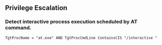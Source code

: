 ## Privilege Escalation

### Detect interactive process execution scheduled by AT command.

```
TgtProcName = "at.exe" AND TgtProcCmdLine ContainsCIS "/interactive "
```

